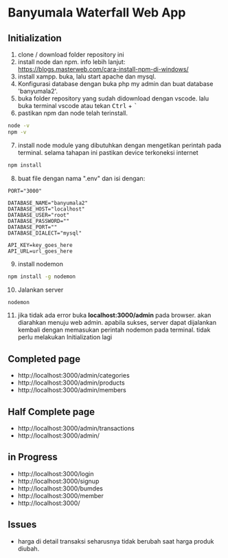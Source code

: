 # Banyumala Waterfall Web App

## Initialization

1. clone / download folder repository ini
2. install node dan npm. info lebih lanjut: https://blogs.masterweb.com/cara-install-npm-di-windows/
3. install xampp. buka, lalu start apache dan mysql.
4. Konfigurasi database dengan buka php my admin dan buat database 'banyumala2'.
5. buka folder repository yang sudah didownload dengan vscode. lalu buka terminal vscode atau tekan <kbd>Ctrl</kbd> + <kbd>`</kbd>
6. pastikan npm dan node telah terinstall.
```bash
node -v
npm -v
```
7. install node module yang dibutuhkan dengan mengetikan perintah pada terminal. selama tahapan ini pastikan device terkoneksi internet
```bash
npm install
```
8. buat file dengan nama ".env" dan isi dengan:
```
PORT="3000"

DATABASE_NAME="banyumala2"
DATABASE_HOST="localhost"
DATABASE_USER="root"
DATABASE_PASSWORD=""
DATABASE_PORT=""
DATABASE_DIALECT="mysql"

API_KEY=key_goes_here
API_URL=url_goes_here
```
9. install nodemon
```bash
npm install -g nodemon
```
10. Jalankan server
```bash
nodemon
```

11. jika tidak ada error buka **localhost:3000/admin** pada browser. akan diarahkan menuju web admin.
apabila sukses, server dapat dijalankan kembali dengan memasukan perintah nodemon pada terminal. tidak perlu melakukan Initialization lagi

## Completed page
- http://localhost:3000/admin/categories
- http://localhost:3000/admin/products
- http://localhost:3000/admin/members
## Half Complete page
- http://localhost:3000/admin/transactions
- http://localhost:3000/admin/
## in Progress
- http://localhost:3000/login
- http://localhost:3000/signup
- http://localhost:3000/bumdes
- http://localhost:3000/member
- http://localhost:3000/
## Issues
- harga di detail transaksi seharusnya tidak berubah saat harga produk diubah.